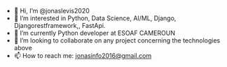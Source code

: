 - 👋 Hi, I’m @jonaslevis2020
- 👀 I’m interested in Python, Data Science, AI/ML, Django, Djangorestframework,, FastApi.
- 🌱 I’m currently Python developer at ESOAF CAMEROUN
- 💞️ I’m looking to collaborate on any project concerning the technologies above
- 📫 How to reach me: jonasinfo2016@gmail.com

<!---
jonaslevis2020/jonaslevis2020 is a ✨ special ✨ repository because its `README.md` (this file) appears on your GitHub profile.
You can click the Preview link to take a look at your changes.
--->
